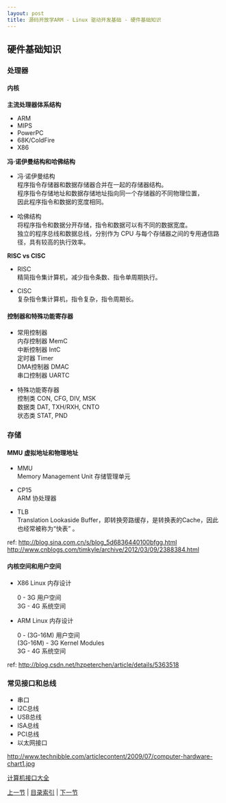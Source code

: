 ```yaml
---
layout: post
title: 源码开放学ARM - Linux 驱动开发基础 - 硬件基础知识
---
```


##  硬件基础知识

### 处理器
#### 内核

**主流处理器体系结构**

- ARM
- MIPS
- PowerPC
- 68K/ColdFire
- X86

**冯·诺伊曼结构和哈佛结构**	

* 冯·诺伊曼结构	 
	程序指令存储器和数据存储器合并在一起的存储器结构。  
	程序指令存储地址和数据存储地址指向同一个存储器的不同物理位置，  
	因此程序指令和数据的宽度相同。
	
* 哈佛结构  
	将程序指令和数据分开存储，指令和数据可以有不同的数据宽度。  
	独立的程序总线和数据总线，分别作为 CPU 与每个存储器之间的专用通信路径，具有较高的执行效率。
		
**RISC vs CISC**

* RISC  
	精简指令集计算机，减少指令条数、指令单周期执行。

* CISC  
	复杂指令集计算机，指令复杂，指令周期长。
	
#### 控制器和特殊功能寄存器
* 常用控制器  
	内存控制器	MemC  
	中断控制器	IntC  
	定时器		Timer  
	DMA控制器	DMAC  
	串口控制器	UARTC  
	
* 特殊功能寄存器  
	控制类		CON, CFG, DIV, MSK  
	数据类		DAT, TXH/RXH, CNTO  
	状态类		STAT, PND  
			
### 存储
#### MMU 虚拟地址和物理地址
* MMU  
	Memory Management Unit 存储管理单元

* CP15  
	ARM 协处理器

* TLB  		
	Translation Lookaside Buffer，即转换旁路缓存，是转换表的Cache，因此也经常被称为“快表” 。
	
ref: http://blog.sina.com.cn/s/blog_5d6836440100bfgg.html
http://www.cnblogs.com/timkyle/archive/2012/03/09/2388384.html
	
#### 内核空间和用户空间
* X86 Linux 内存设计   

	0 - 3G		用户空间  
	3G - 4G		系统空间  

* ARM Linux 内存设计   

	0 - (3G-16M)		用户空间  
	(3G-16M) - 3G		Kernel Modules  
	3G - 4G			系统空间  

ref: http://blog.csdn.net/hzpeterchen/article/details/5363518		
		
### 常见接口和总线
- 串口 
- I2C总线 
- USB总线	
- ISA总线
- PCI总线
- 以太网接口

http://www.technibble.com/articlecontent/2009/07/computer-hardware-chart1.jpg

[计算机接口大全](http://www.technibble.com/articlecontent/2009/07/computer-hardware-chart1.jpg)


[上一节](chp101-1.html)  |  [目录索引](../index.html)  |  [下一节](chp101-3.html)
